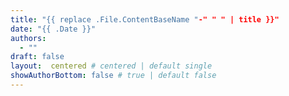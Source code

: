 ```yaml
---
title: "{{ replace .File.ContentBaseName "-" " " | title }}"
date: "{{ .Date }}"
authors:
  - ""
draft: false
layout:  centered # centered | default single
showAuthorBottom: false # true | default false
---
```

